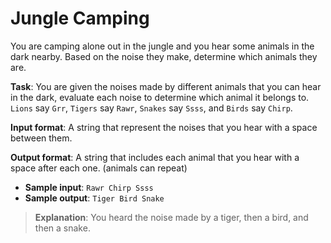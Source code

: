 # Jungle Camping 

You are camping alone out in the jungle and you hear some animals in the dark nearby. Based on the noise they make, determine which animals they are. 
 
**Task**: You are given the noises made by different animals that you can hear in the dark, evaluate each noise to determine which animal it belongs to. `Lions` say `Grr`, `Tigers` say `Rawr`, `Snakes` say `Ssss`, and `Birds` say `Chirp`. 
 
**Input format**: A string that represent the noises that you hear with a space between them. 
 
**Output format**: A string that includes each animal that you hear with a space after each one. (animals can repeat) 
 
- **Sample input**: `Rawr Chirp Ssss `
- **Sample output**: `Tiger Bird Snake`

>**Explanation**: You heard the noise made by a tiger, then a bird, and then a snake.